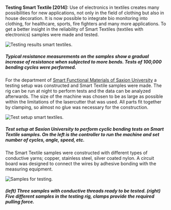 **Testing Smart Textile [2014]:** Use of electronics in textiles creates many possibilities for new applications, not only in the field of clothing but also in house decoration. It is now possible to integrate bio monitoring into clothing, for healthcare, sports, fire fighters and many more applications. To get a better insight in the reliability of Smart Textiles (textiles with electronics) samples were made and tested.

![Testing results smart textiles.](img/work/testing_smart/testing_smart_results.jpg)
##### Typical resistance measurements on the samples show a gradual increase of resistance when subjected to more bends. Tests of 100,000 bending cycles were performed.

For the department of [Smart Functional Materials of Saxion University](https://www.saxion.nl/designentechnologie/site/over/lectoraten/smart/smartfunctionalmaterials_english/ "Smart Functional Materials website.") a testing setup was constructed and Smart Textile samples were made. The rig can be run at night to perform tests and the data can be analyzed afterwards. The size of the machine was chosen to be as large as possible within the limitations of the lasercutter that was used. All parts fit together by clamping, so almost no glue was necessary for the construction. 

![Test setup smart textiles.](img/work/testing_smart/testing_smart_setup.jpg)
##### Test setup at Saxion University to perform cyclic bending tests on Smart Textile samples. On the left is the controller to run the machine and set number of cycles, angle, speed, etc.

The Smart Textile samples were constructed with different types of conductive yarns; copper, stainless steel, silver coated nylon. A circuit board was designed to connect the wires by adhesive bonding with the measuring equipment.

![Samples for testing.](img/work/testing_smart/testing_smart_sample.jpg)
##### (left) Three samples with conductive threads ready to be tested. (right)  Five different samples in the testing rig, clamps provide the required pulling force.
